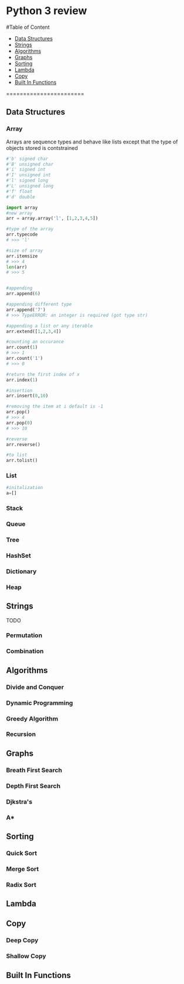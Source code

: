 Python 3 review
======================

#Table of Content

- [Data Structures](#data-structures)
- [Strings](#strings)
- [Algorithms](#algorithms)
- [Graphs](#graphs)
- [Sorting](#sorting)
- [Lambda](#lambda)
- [Copy](#copy)
- [Built In Functions](#built-in-functions)


=======================

## Data Structures

### Array

Arrays are sequence types and behave like lists except that the type of objects stored is contstrained

```python
#'b' signed char
#'B' unsigned char
#'i' signed int
#'I' unsigned int
#'l' signed long
#'L' unsigned long
#'f' float
#'d' double

import array
#new array
arr = array.array('l', [1,2,3,4,5])

#type of the array
arr.typecode
# >>> 'l'

#size of array
arr.itemsize
# >>> 4
len(arr)
# >>> 5


#appending
arr.append(6)

#appending different type
arr.append('7')
# >>> TypeERROR: an integer is required (got type str)

#appending a list or any iterable
arr.extend([1,2,3,4])

#counting an occurance
arr.count(1)
# >>> 1
arr.count('1')
# >>> 0

#return the first index of x
arr.index(1)

#insertion
arr.insert(0,10)

#removing the item at i default is -1
arr.pop()
# >>> 4
arr.pop(0)
# >>> 10

#reverse
arr.reverse()

#to list
arr.tolist()

```

### List


```python
#initalization
a=[]
```
### Stack
### Queue
### Tree
### HashSet
### Dictionary
### Heap

## Strings
TODO
### Permutation
### Combination

## Algorithms

### Divide and Conquer
### Dynamic Programming
### Greedy Algorithm
### Recursion

## Graphs

### Breath First Search
### Depth First Search
### Djkstra's
### A*

## Sorting

### Quick Sort
### Merge Sort
### Radix Sort

## Lambda

## Copy

### Deep Copy
### Shallow Copy

## Built In Functions


